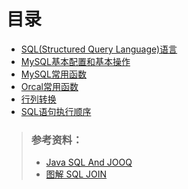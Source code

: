 # 目录
+ [SQL(Structured Query Language)语言](https://github.com/Tanglong9344/db/tree/master/SQL)
+ [MySQL基本配置和基本操作](https://github.com/Tanglong9344/SQL/blob/master/MySql/MySQL.md)
+ [MySQL常用函数](https://github.com/Tanglong9344/SQL/tree/master/MySQLBO)
+ [Orcal常用函数](https://github.com/Tanglong9344/SQL/tree/master/OrcalBO)
+ [行列转换](https://github.com/Tanglong9344/SQL/tree/master/columnToRow)
+ [SQL语句执行顺序](https://github.com/Tanglong9344/SQL/tree/master/sqlOrder/sqlOrder.md)

> ### 参考资料：
> + [Java SQL And JOOQ](https://blog.jooq.org)
> + [图解 SQL JOIN](https://blog.codinghorror.com/a-visual-explanation-of-sql-joins)
